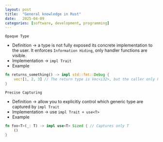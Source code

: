 ```yaml
---
layout: post
title:  "General knowledge in Rust"
date:   2025-04-09
categories: [software, development, programming]
---
```


`Opaque Type`
- Definition -> a type is not fully exposed its concrete implementation to the user. It enforces `Information Hiding`, only handler functions are visible.
- Implementation -> `impl Trait`
- Example
```rust
fn returns_something() -> impl std::fmt::Debug {
    vec![1, 2, 3] // The return type is Vec<i32>, but the caller only knows it implements Debug
}
```

`Precise Capturing`
- Definition -> allow you to explicitly control which generic type are captured by `impl Trait`
- Implementation -> use `impl Trait + use<T>`
- Example
```rust
fn foo<T>(_: T) -> impl use<T> Sized { // Captures only T
    ()
}
```
